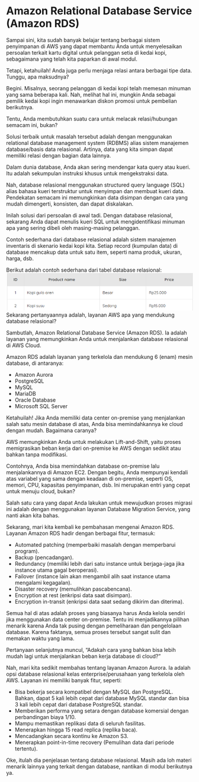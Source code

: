 # Amazon Relational Database Service (Amazon RDS)
Sampai sini, kita sudah banyak belajar tentang berbagai sistem penyimpanan di AWS yang dapat membantu Anda untuk menyelesaikan persoalan terkait kartu digital untuk pelanggan setia di kedai kopi, sebagaimana yang telah kita paparkan di awal modul.

Tetapi, ketahuilah! Anda juga perlu menjaga relasi antara berbagai tipe data. Tunggu, apa maksudnya?

Begini. Misalnya, seorang pelanggan di kedai kopi telah memesan minuman yang sama beberapa kali. Nah, melihat hal ini, mungkin Anda sebagai pemilik kedai kopi ingin menawarkan diskon promosi untuk pembelian berikutnya.

Tentu, Anda membutuhkan suatu cara untuk melacak relasi/hubungan semacam ini, bukan?

Solusi terbaik untuk masalah tersebut adalah dengan menggunakan relational database management system (RDBMS) alias sistem manajemen database/basis data relasional. Artinya, data yang kita simpan dapat memiliki relasi dengan bagian data lainnya.

Dalam dunia database, Anda akan sering mendengar kata query atau kueri. Itu adalah sekumpulan instruksi khusus untuk mengekstraksi data.

Nah, database relasional menggunakan structured query language (SQL) alias bahasa kueri terstruktur untuk menyimpan dan membuat kueri data. Pendekatan semacam ini memungkinkan data disimpan dengan cara yang mudah dimengerti, konsisten, dan dapat diskalakan.

Inilah solusi dari persoalan di awal tadi. Dengan database relasional, sekarang Anda dapat menulis kueri SQL untuk mengidentifikasi minuman apa yang sering dibeli oleh masing-masing pelanggan.

Contoh sederhana dari database relasional adalah sistem manajemen inventaris di skenario kedai kopi kita. Setiap record (kumpulan data) di database mencakup data untuk satu item, seperti nama produk, ukuran, harga, dsb.

Berikut adalah contoh sederhana dari tabel database relasional:
<img src="img/amazon-RDS.png">
Sekarang pertanyaannya adalah, layanan AWS apa yang mendukung database relasional?

Sambutlah, Amazon Relational Database Service (Amazon RDS). Ia adalah layanan yang memungkinkan Anda untuk menjalankan database relasional di AWS Cloud.

Amazon RDS adalah layanan yang terkelola dan mendukung 6 (enam) mesin database, di antaranya:

  - Amazon Aurora
  - PostgreSQL
  - MySQL
  - MariaDB
  - Oracle Database
  - Microsoft SQL Server

Ketahuilah! Jika Anda memiliki data center on-premise yang menjalankan salah satu mesin database di atas, Anda bisa memindahkannya ke cloud dengan mudah. Bagaimana caranya?

AWS memungkinkan Anda untuk melakukan Lift-and-Shift, yaitu proses memigrasikan beban kerja dari on-premise ke AWS dengan sedikit atau bahkan tanpa modifikasi.

Contohnya, Anda bisa memindahkan database on-premise lalu menjalankannya di Amazon EC2. Dengan begitu, Anda mempunyai kendali atas variabel yang sama dengan keadaan di on-premise, seperti OS, memori, CPU, kapasitas penyimpanan, dsb. Ini merupakan entri yang cepat untuk menuju cloud, bukan?

Salah satu cara yang dapat Anda lakukan untuk mewujudkan proses migrasi ini adalah dengan menggunakan layanan Database Migration Service, yang nanti akan kita bahas.

Sekarang, mari kita kembali ke pembahasan mengenai Amazon RDS. Layanan Amazon RDS hadir dengan berbagai fitur, termasuk:

  - Automated patching (memperbaiki masalah dengan memperbarui program).
  - Backup (pencadangan).
  - Redundancy (memiliki lebih dari satu instance untuk berjaga-jaga jika instance utama gagal beroperasi).
  - Failover (instance lain akan mengambil alih saat instance utama mengalami kegagalan).
  - Disaster recovery (memulihkan pascabencana).
  - Encryption at rest (enkripsi data saat disimpan).
  - Encryption in-transit (enkripsi data saat sedang dikirim dan diterima).

Semua hal di atas adalah proses yang biasanya harus Anda kelola sendiri jika menggunakan data center on-premise. Tentu ini menjadikannya pilihan menarik karena Anda tak pusing dengan pemeliharaan dan pengelolaan database. Karena faktanya, semua proses tersebut sangat sulit dan memakan waktu yang lama.

Pertanyaan selanjutnya muncul, “Adakah cara yang bahkan bisa lebih mudah lagi untuk menjalankan beban kerja database di cloud?”

Nah, mari kita sedikit membahas tentang layanan Amazon Aurora. Ia adalah opsi database relasional kelas enterprise/perusahaan yang terkelola oleh AWS. Layanan ini memiliki banyak fitur, seperti:

  - Bisa bekerja secara kompatibel dengan MySQL dan PostgreSQL. Bahkan, dapat 5 kali lebih cepat dari database MySQL standar dan bisa 3 kali lebih cepat dari database PostgreSQL standar.
  - Memberikan performa yang setara dengan database komersial dengan perbandingan biaya 1/10.
  - Mampu memastikan replikasi data di seluruh fasilitas.
  - Menerapkan hingga 15 read replica (replika baca).
  - Mencadangkan secara kontinu ke Amazon S3.
  - Menerapkan point-in-time recovery (Pemulihan data dari periode tertentu).
  
Oke, itulah dia penjelasan tentang database relasional. Masih ada loh materi menarik lainnya yang terkait dengan database, nantikan di modul berikutnya ya.